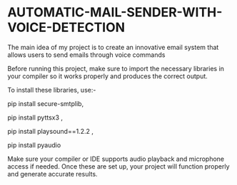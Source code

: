 # AUTOMATIC-MAIL-SENDER-WITH-VOICE-DETECTION
The main idea of my project is to create an innovative email system that allows users to send emails through voice commands

Before running this project, make sure to import the necessary libraries in your compiler so it works properly and produces the correct output.

To install these libraries, use:-

pip install secure-smtplib, 

pip install pyttsx3 ,

pip install playsound==1.2.2 ,

pip install pyaudio

 Make sure your compiler or IDE supports audio playback and microphone access if needed. Once these are set up, your project will function properly and generate accurate results.
